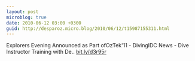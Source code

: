 ```yaml
---
layout: post
microblog: true
date: 2010-06-12 03:00 +0300
guid: http://desparoz.micro.blog/2010/06/12/t15987155311.html
---
```

Explorers Evening Announced as Part ofOzTek'11 - DivingIDC News - Dive Instructor Training with De.. [bit.ly/d3r95r](http://bit.ly/d3r95r)
